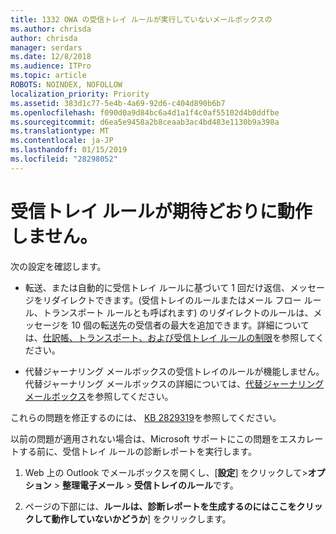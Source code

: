 ```yaml
---
title: 1332 OWA の受信トレイ ルールが実行していないメールボックスの
ms.author: chrisda
author: chrisda
manager: serdars
ms.date: 12/8/2018
ms.audience: ITPro
ms.topic: article
ROBOTS: NOINDEX, NOFOLLOW
localization_priority: Priority
ms.assetid: 383d1c77-5e4b-4a69-92d6-c404d890b6b7
ms.openlocfilehash: f090d0a9d84bc6a4d1a1f4c0af55102d4b0ddfbe
ms.sourcegitcommit: d6ea5e9458a2b8ceaab3ac4bd483e1130b9a398a
ms.translationtype: MT
ms.contentlocale: ja-JP
ms.lasthandoff: 01/15/2019
ms.locfileid: "28298052"
---
```

# <a name="an-inbox-rule-doesnt-work-as-expected"></a>受信トレイ ルールが期待どおりに動作しません。

次の設定を確認します。
  
- 転送、または自動的に受信トレイ ルールに基づいて 1 回だけ返信、メッセージをリダイレクトできます。(受信トレイのルールまたはメール フロー ルール、トランスポート ルールとも呼ばれます) のリダイレクトのルールは、メッセージを 10 個の転送先の受信者の最大を追加できます。詳細については、[仕訳帳、トランスポート、および受信トレイ ルールの制限](https://docs.microsoft.com/office365/servicedescriptions/exchange-online-service-description/exchange-online-limits)を参照してください。
    
- 代替ジャーナリング メールボックスの受信トレイのルールが機能しません。代替ジャーナリング メールボックスの詳細については、[代替ジャーナリング メールボックス](https://docs.microsoft.com/Exchange/security-and-compliance/journaling/journaling#alternate-journaling-mailbox)を参照してください。
    
これらの問題を修正するのには、 [KB 2829319](https://support.microsoft.com/kb/2829319)を参照してください。
  
以前の問題が適用されない場合は、Microsoft サポートにこの問題をエスカレートする前に、受信トレイ ルールの診断レポートを実行します。
  
1. Web 上の Outlook でメールボックスを開くし、[**設定**] をクリックして\>**オプション** \> **整理電子メール** \> **受信トレイのルール**です。
    
2. ページの下部には、**ルールは、診断レポートを生成するのにはここをクリックして動作していないかどうか**] をクリックします。
    

